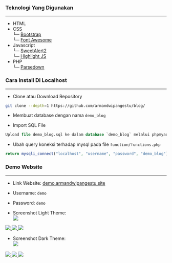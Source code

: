 ### Teknologi Yang Digunakan

<hr>

- HTML
- CSS <br>
  └─ [Bootstrap](https://getbootstrap.com/)<br>
  └─ [Font Awesome](https://fontawesome.com/)
- Javascript <br>
  └─ [SweetAlert2](https://sweetalert2.github.io/)<br>
  └─ [Highlight JS](https://highlightjs.org/)
- PHP <br>
  └─ [Parsedown](https://github.com/erusev/parsedown)

### Cara Install Di Localhost

<hr>

- Clone atau Download Repository

```bash
git clone --depth=1 https://github.com/armandwipangestu/blog/
```

- Membuat database dengan nama `demo_blog`

- Import SQL File

```sql
Upload file demo_blog.sql ke dalam database `demo_blog` melalui phpmyadmin

```

- Ubah query koneksi terhadap mysql pada file `function/functions.php`

```php
return mysqli_connect("localhost", "username", "password", "demo_blog");
```

### Demo Website

<hr>

- Link Website: [demo.armandwipangestu.site](https://demo.armandwipangestu.site)

- Username: `demo`
- Password: `demo`

- Screenshot Light Theme:
  <br>
  <a href="https://i.ibb.co/qrzCK9T/image.png" target="_blank">
  <img src="https://i.ibb.co/qrzCK9T/image.png" />
  </a>

<a href="https://i.ibb.co/k26sdV9/image.png" target="_blank">
  <img src="https://i.ibb.co/k26sdV9/image.png" />
</a>

<a href="https://i.ibb.co/41mB13T/image.png" target="_blank">
  <img src="https://i.ibb.co/41mB13T/image.png" />
</a>

<a href="https://i.ibb.co/vH18632/image.png" target="_blank">
  <img src="https://i.ibb.co/vH18632/image.png" />
</a>

- Screenshot Dark Theme:
  <br>
  <a href="https://i.ibb.co/RH8xMBh/image.png" target="_blank">
  <img src="https://i.ibb.co/RH8xMBh/image.png" />
  </a>

<a href="https://i.ibb.co/LpCHYbT/image.png" target="_blank">
  <img src="https://i.ibb.co/LpCHYbT/image.png" />
</a>

<a href="https://i.ibb.co/6DJ99Hr/image.png" target="_blank">
  <img src="https://i.ibb.co/6DJ99Hr/image.png" />
</a>

<a href="https://i.ibb.co/P1rtyfv/image.png" target="_blank">
  <img src="https://i.ibb.co/P1rtyfv/image.png" />
</a>
